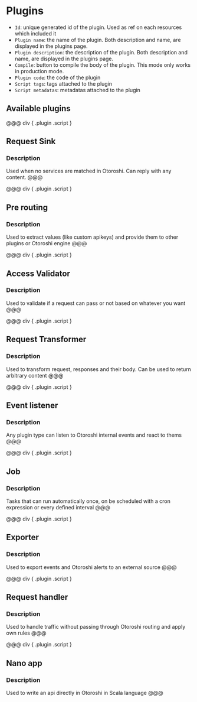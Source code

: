 # Plugins

* `Id`: unique generated id of the plugin. Used as ref on each resources which included it
* `Plugin name`: the name of the plugin. Both description and name, are displayed in the plugins page.
* `Plugin description`: the description of the plugin. Both description and name, are displayed in the plugins page.
* `Compile`: button to compile the body of the plugin. This mode only works in production mode.
* `Plugin code`: the code of the plugin
* `Script tags`: tags attached to the plugin
* `Script metadatas`: metadatas attached to the plugin 

## Available plugins

@@@ div { .plugin .script }
## Request Sink
### Description
Used when no services are matched in Otoroshi. Can reply with any content.
@@@

@@@ div { .plugin .script }
## Pre routing
### Description
Used to extract values (like custom apikeys) and provide them to other plugins or Otoroshi engine
@@@

@@@ div { .plugin .script }
## Access Validator
### Description
Used to validate if a request can pass or not based on whatever you want
@@@

@@@ div { .plugin .script }
## Request Transformer
### Description
Used to transform request, responses and their body. Can be used to return arbitrary content
@@@

@@@ div { .plugin .script }
## Event listener
### Description
Any plugin type can listen to Otoroshi internal events and react to thems
@@@

@@@ div { .plugin .script }
## Job
### Description
Tasks that can run automatically once, on be scheduled with a cron expression or every defined interval
@@@

@@@ div { .plugin .script }
## Exporter
### Description
Used to export events and Otoroshi alerts to an external source
@@@

@@@ div { .plugin .script }
## Request handler
### Description
Used to handle traffic without passing through Otoroshi routing and apply own rules
@@@

@@@ div { .plugin .script }
## Nano app
### Description
Used to write an api directly in Otoroshi in Scala language
@@@